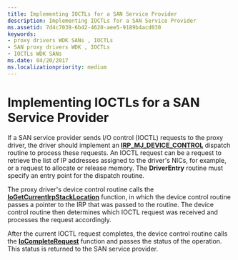 ```yaml
---
title: Implementing IOCTLs for a SAN Service Provider
description: Implementing IOCTLs for a SAN Service Provider
ms.assetid: 7d4c7039-6b42-4620-aee5-9189b4acd030
keywords:
- proxy drivers WDK SANs , IOCTLs
- SAN proxy drivers WDK , IOCTLs
- IOCTLs WDK SANs
ms.date: 04/20/2017
ms.localizationpriority: medium
---
```


# Implementing IOCTLs for a SAN Service Provider





If a SAN service provider sends I/O control (IOCTL) requests to the proxy driver, the driver should implement an [**IRP\_MJ\_DEVICE\_CONTROL**](https://msdn.microsoft.com/library/windows/hardware/ff550744) dispatch routine to process these requests. An IOCTL request can be a request to retrieve the list of IP addresses assigned to the driver's NICs, for example, or a request to allocate or release memory. The **DriverEntry** routine must specify an entry point for the dispatch routine.

The proxy driver's device control routine calls the [**IoGetCurrentIrpStackLocation**](https://msdn.microsoft.com/library/windows/hardware/ff549174) function, in which the device control routine passes a pointer to the IRP that was passed to the routine. The device control routine then determines which IOCTL request was received and processes the request accordingly.

After the current IOCTL request completes, the device control routine calls the [**IoCompleteRequest**](https://msdn.microsoft.com/library/windows/hardware/ff548343) function and passes the status of the operation. This status is returned to the SAN service provider.

 

 





